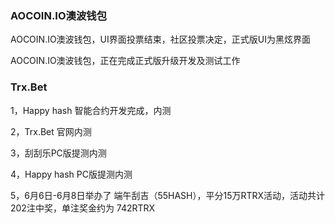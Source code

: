 ### AOCOIN.IO澳波钱包

AOCOIN.IO澳波钱包，UI界面投票结束，社区投票决定，正式版UI为黑炫界面

AOCOIN.IO澳波钱包，正在完成正式版升级开发及测试工作

### Trx.Bet

1，Happy hash 智能合约开发完成，内测 

2，Trx.Bet 官网内测

3，刮刮乐PC版提测内测

4，Happy hash PC版提测内测

5，6月6日-6月8日举办了 端午刮吉（55HASH），平分15万RTRX活动，活动共计202注中奖，单注奖金约为 742RTRX



